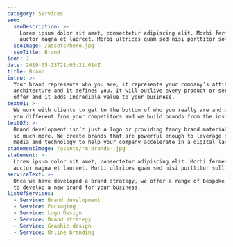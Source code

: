 ```yaml
---
category: Services
seo:
  seoDescription: >-
    Lorem ipsum dolor sit amet, consectetur adipiscing elit. Morbi fermentum
    auctor magna et laoreet. Morbi ultrices quam sed nisi porttitor sollicitudin
  seoImage: /assets/hero.jpg
  seoTitle: Brand
icon: 2
date: 2019-05-13T21:05:21.614Z
title: Brand
intro: >-
  Your brand represents who you are, it represents your company’s attitude and
  architecture and it defines you. It will outlive every product or service you
  offer and it adds incredible value to your business.
text01: >-
  We work with clients to get to the bottom of who you really are and what makes
  you different from your competitors and we build brands from the inside out.
text02: >-
  Brand development isn’t just a logo or providing fancy brand materials, it is
  so much more. We create brands that are powerful enough to leverage social
  media and technology to help your company accelerate in a digital landscape.
statementImage: /assets/rm-brands-.jpg
statement: >-
  Lorem ipsum dolor sit amet, consectetur adipiscing elit. Morbi fermentum
  auctor magna et laoreet. Morbi ultrices quam sed nisi porttitor sollicitudin
serviceText: >-
  Once we have developed a brand strategy, we offer a range of bespoke services
  to develop a new brand for your business.
listOfServices:
  - Service: Brand development
  - Service: Packaging
  - Service: Logo Design
  - Service: Brand strategy
  - Service: Graphic design
  - Service: Online branding
---
```


